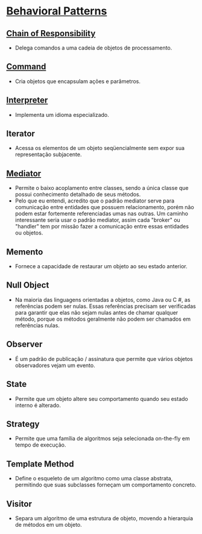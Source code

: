 # [Behavioral Patterns](https://github.com/matsennin/csharp-design-patterns/tree/master/Design%20Patterns/Behavioral%20Design%20Patterns)

## [Chain of Responsibility](https://github.com/matsennin/csharp-design-patterns/tree/master/Design%20Patterns/Behavioral%20Design%20Patterns/13-Chain-of-Responsibility)
- Delega comandos a uma cadeia de objetos de processamento.

## [Command](https://github.com/matsennin/csharp-design-patterns/tree/master/Design%20Patterns/Behavioral%20Design%20Patterns/14-Command)
- Cria objetos que encapsulam ações e parâmetros.

## [Interpreter](https://github.com/matsennin/csharp-design-patterns/tree/master/Design%20Patterns/Behavioral%20Design%20Patterns/15-Interpreter)
- Implementa um idioma especializado.

## Iterator
- Acessa os elementos de um objeto seqüencialmente sem expor sua representação subjacente.

## [Mediator](https://github.com/matsennin/csharp-design-patterns/tree/master/Design%20Patterns/Behavioral%20Design%20Patterns/17-Mediator)
- Permite o baixo acoplamento entre classes, sendo a única classe que possui conhecimento detalhado de seus métodos.
- Pelo que eu entendi, acredito que o padrão mediator serve para comunicação entre entidades que possuem relacionamento, porém não podem estar fortemente referenciadas umas nas outras. Um caminho interessante seria usar o padrão mediator, assim cada "broker" ou "handler" tem por missão fazer a comunicação entre essas entidades ou objetos.

## Memento
- Fornece a capacidade de restaurar um objeto ao seu estado anterior.

## Null Object
- Na maioria das linguagens orientadas a objetos, como Java ou C #, as referências podem ser nulas. Essas referências precisam ser verificadas para garantir que elas não sejam nulas antes de chamar qualquer método, porque os métodos geralmente não podem ser chamados em referências nulas.

## Observer
- É um padrão de publicação / assinatura que permite que vários objetos observadores vejam um evento.

## State
- Permite que um objeto altere seu comportamento quando seu estado interno é alterado.

## Strategy
- Permite que uma família de algoritmos seja selecionada on-the-fly em tempo de execução.

## Template Method
- Define o esqueleto de um algoritmo como uma classe abstrata, permitindo que suas subclasses forneçam um comportamento concreto.

## Visitor
- Separa um algoritmo de uma estrutura de objeto, movendo a hierarquia de métodos em um objeto.
